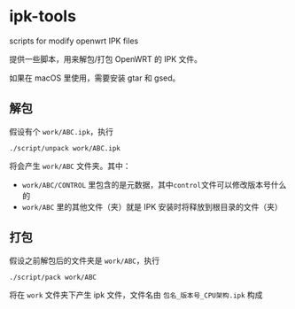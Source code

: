 # ipk-tools
scripts for modify openwrt IPK files

提供一些脚本，用来解包/打包 OpenWRT 的 IPK 文件。

如果在 macOS 里使用，需要安装 gtar 和 gsed。

## 解包
假设有个 `work/ABC.ipk`，执行
```shell
./script/unpack work/ABC.ipk
```
将会产生 `work/ABC` 文件夹。其中：

* `work/ABC/CONTROL` 里包含的是元数据，其中`control`文件可以修改版本号什么的
* `work/ABC` 里的其他文件（夹）就是 IPK 安装时将释放到根目录的文件（夹）


## 打包
假设之前解包后的文件夹是 `work/ABC`，执行
```shell
./script/pack work/ABC
```
将在 `work` 文件夹下产生 ipk 文件，文件名由 `包名_版本号_CPU架构.ipk` 构成

